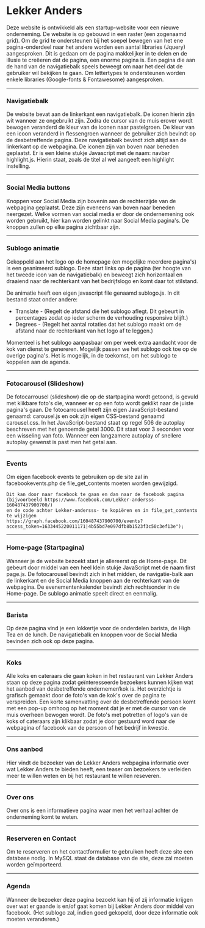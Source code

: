 # Lekker Anders

Deze website is ontwikkeld als een startup-website voor een nieuwe onderneming. De website is op gebouwd in een raster (een zogenaamd grid).
Om de grid te ondersteunen bij het soepel bewegen van het ene pagina-onderdeel naar het andere worden een aantal
libraries (Jquery) aangesproken. Dit is gedaan om de pagina makkelijker in te delen en de illusie te creëeren dat de pagina, 
een enorme pagina is. Een pagina die aan de hand van de navigatiebalk speels beweegt om naar het deel dat de gebruiker wil bekijken te gaan.
Om lettertypes te ondersteunen worden enkele  libraries (Google-fonts & Fontawesome) aangesproken.


---
### Navigatiebalk

De website bevat aan de linkerkant een navigatiebalk. De iconen hierin zijn wit wanneer ze ongebruikt zijn. Zodra de cursor van de muis erover wordt bewogen veranderd de kleur van de iconen naar pastelgroen. De kleur van een icoon veranderd in flessengroen wanneer de gebruiker zich bevindt op de desbetreffende pagina. Deze navigatiebalk bevindt zich altijd aan de linkerkant op de webpagina. De iconen zijn van boven naar beneden geplaatst. Er is een kleine stukje Javascript met de naam: navbar highlight.js. Hierin staat, zoals de titel al wel aangeeft een highlight instelling.

---
### Social Media buttons

Knoppen voor Social Media zijn bovenin aan de rechterzijde van de webpagina geplaatst. Deze zijn eveneens van boven naar 
beneden neergezet. Welke vormen van social media er door de ondernemening ook worden gebruikt, hier kan worden gelinkt naar Social Media pagina's. De knoppen zullen op elke pagina zichtbaar zijn. 

---
### Sublogo animatie

Gekoppeld aan het logo op de homepage (en mogelijke meerdere pagina's) is een geanimeerd sublogo. Deze start links op de 
pagina (ter hoogte van het tweede icon van de navigatiebalk) en beweegt zich horizontaal en draaiend naar de rechterkant van het bedrijfslogo en komt daar tot stilstand.

De animatie heeft een eigen javascript file genaamd sublogo.js. In dit bestand staat onder andere:

- Translate - (Regelt de afstand die het sublogo aflegt. Dit gebeurt in percentages zodat op ieder scherm de verhouding responsive blijft.) 
- Degrees - (Regelt het aantal rotaties dat het sublogo maakt om de afstand naar de rechterkant van het logo af te leggen.)

Momenteel is het sublogo aanpasbaar om per week extra aandacht voor de kok van dienst te genereren. Mogelijk passen we het sublogo ook toe op de overige pagina's. Het is mogelijk, in de toekomst, om het sublogo te koppelen aan de agenda.

---
### Fotocarousel (Slideshow)

De fotocarrousel (slideshow) die op de startpagina wordt getoond, is gevuld met klikbare foto's die, wanneer er op een foto wordt geklikt naar de juiste pagina's gaan.
De fotocarrousel heeft zijn eigen JavaScript-bestand genaamd: carousel.js en ook zijn eigen CSS-bestand genaamd carousel.css. In het JavaScript-bestand staat op regel 506 de autoplay beschreven met het genoemde getal 3000. Dit staat voor 3 seconden voor een wisseling van foto. Wanneer een langzamere autoplay of snellere autoplay gewenst is past men het getal aan.

---  
### Events
Om eigen facebook events te gebruiken op de site zal in facebookevents.php de file_get_contents moeten worden gewijzigd.

```
Dit kan door naar facebook te gaan en dan naar de facebook pagina
(bijvoorbeeld https://www.facebook.com/Lekker-andersss-160487437900700/)
en de code achter Lekker-andersss- te kopiëren en in file_get_contents te wijzigen
https://graph.facebook.com/160487437900700/events?access_token=1633445220011171|4b55bd7e097dfb8b1523f3c50c3ef13e");
```
---
### Home-page (Startpagina)

Wanneer je de website bezoekt start je  allereerst op de Home-page. Dit gebeurt door middel van een heel klein stukje JavaScript met de naam first page.js. De fotocarousel bevindt zich in het midden, de navigatie-balk aan de linkerkant en de Social Media knoppen aan de rechterkant van de webpagina. De evenementenkalender bevindt zich rechtsonder in de Home-page.
De sublogo animatie speelt direct en eenmalig.

---
### Barista

Op deze pagina vind je een lokkertje voor de onderdelen barista, de High Tea en de lunch. De  navigatiebalk en knoppen voor de Social Media bevinden zich ook op deze pagina.

---
### Koks

Alle koks en cateraars die gaan koken in het restaurant van Lekker Anders staan op deze pagina zodat geïnteresseerde bezoekers kunnen kijken wat het aanbod van desbetreffende ondernemer/kok is. Het overzichtje is grafisch gemaakt door de foto's van de kok's over de pagina te verspreiden. Een korte samenvatting over de desbetreffende persoon komt met een pop-up omhoog op het moment dat je er met de cursor van de muis overheen bewogen wordt. De foto's met potretten of logo's van de koks of cateraars zijn klikbaar zodat je door gestuurd word naar de webpagina of facebook van de persoon of het bedrijf in kwestie.

---
### Ons aanbod

Hier vindt de bezoeker van de Lekker Anders webpagina informatie over wat Lekker Anders te bieden heeft, een teaser om bezoekers te verleiden meer te willen weten en bij het restaurant te willen reseveren.

---
### Over ons

Over ons is een informatieve pagina waar men het verhaal achter de onderneming komt te weten.

---
### Reserveren en Contact
Om te reserveren en het contactformulier te gebruiken heeft deze site een database nodig. 
In MySQL staat de database van de site, deze zal moeten worden geïmporteerd.

---
### Agenda

Wanneer de bezoeker deze pagina bezoekt kan hij of zij informatie krijgen over wat er gaande is en/of gaat komen bij Lekker Anders door middel van facebook.
(Het sublogo zal, indien goed gekopeld, door deze informatie ook moeten veranderen.)
